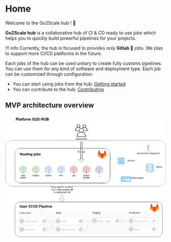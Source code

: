 # Home

Welcome to the Go2Scale hub ! 🎉

**Go2Scale hub** is a collaborative hub of CI & CD
ready to use jobs which helps you to quickly build powerful pipelines for your
projects.

!!! info
    Currently, the hub is focused to provides only **Gitlab 🦊** jobs. We plan
    to support more CI/CD platforms in the future.

Each jobs of the hub can be used unitary to create fully customs pipelines.
You can use them for any kind of software and deployment type. Each job can be
customized through configuration.

* You can start using jobs from the hub: [Getting started](getting-started/)
* You can contribute to the hub: [Contributing](contributing/)

## MVP architecture overview

![MVP architecture overview](images/g2shub_mvp.png)
